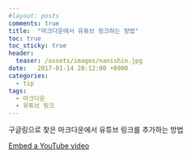 ```yaml
---
#layout: posts
comments: true
title:  "마크다운에서 유튜브 링크하는 방법"
toc: true
toc_sticky: true
header:
  teaser: /assets/images/nanishin.jpg
date:   2017-01-14 20:12:00 +0900
categories:
  - tip
tags:
  - 마크다운
  - 유튜브 링크
---
```

구글링으로 찾은 마크다운에서 유튜브 링크를 추가하는 방법

[Embed a YouTube video][embed-a-youtube-video]

[embed-a-youtube-video]: http://stackoverflow.com/questions/11804820/embed-a-youtube-video
